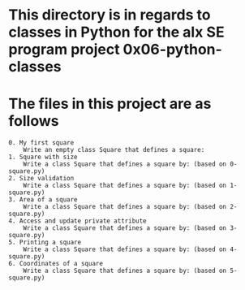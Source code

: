 # This directory is in regards to classes in Python for the alx SE program project 0x06-python-classes

# The files in this project are as follows

    0. My first square 
        Write an empty class Square that defines a square:
    1. Square with size
        Write a class Square that defines a square by: (based on 0-square.py)
    2. Size validation 
        Write a class Square that defines a square by: (based on 1-square.py)
    3. Area of a square 
        Write a class Square that defines a square by: (based on 2-square.py)
    4. Access and update private attribute 
        Write a class Square that defines a square by: (based on 3-square.py)
    5. Printing a square 
        Write a class Square that defines a square by: (based on 4-square.py)
    6. Coordinates of a square 
        Write a class Square that defines a square by: (based on 5-square.py)

